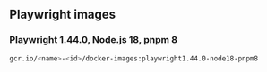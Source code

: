 ## Playwright images

### Playwright 1.44.0, Node.js 18, pnpm 8

```bash
gcr.io/<name>-<id>/docker-images:playwright1.44.0-node18-pnpm8
```
